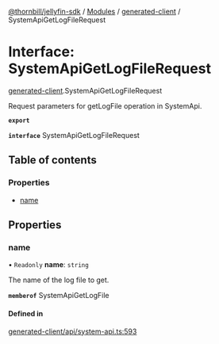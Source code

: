 [@thornbill/jellyfin-sdk](../README.md) / [Modules](../modules.md) / [generated-client](../modules/generated_client.md) / SystemApiGetLogFileRequest

# Interface: SystemApiGetLogFileRequest

[generated-client](../modules/generated_client.md).SystemApiGetLogFileRequest

Request parameters for getLogFile operation in SystemApi.

**`export`**

**`interface`** SystemApiGetLogFileRequest

## Table of contents

### Properties

- [name](generated_client.SystemApiGetLogFileRequest.md#name)

## Properties

### name

• `Readonly` **name**: `string`

The name of the log file to get.

**`memberof`** SystemApiGetLogFile

#### Defined in

[generated-client/api/system-api.ts:593](https://github.com/thornbill/jellyfin-sdk-typescript/blob/c68c853/src/generated-client/api/system-api.ts#L593)

